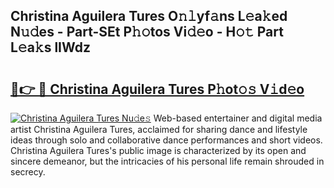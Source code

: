## Christina Aguilera Tures O𝚗𝚕yf𝚊ns L𝚎a𝚔ed N𝚞𝚍es - Part-SEt P𝚑𝚘tos Vi𝚍𝚎o - H𝚘𝚝 Part L𝚎a𝚔s lIWdz

# <h2><a href="http://kfbppin.oniu.top/?m=Christina+Aguilera+Tures">🔗👉 🔴 Christina Aguilera Tures P𝚑ot𝚘𝚜 V𝚒d𝚎o</a></h2>

[![Christina Aguilera Tures Nu𝚍e𝚜](https://i.imgur.com/0qMVB7G.gif)](http://kfbppin.oniu.top/?m=Christina+Aguilera+Tures)
Web-based entertainer and digital media artist Christina Aguilera Tures, acclaimed for sharing dance and lifestyle ideas through solo and collaborative dance performances and short videos. Christina Aguilera Tures's public image is characterized by its open and sincere demeanor, but the intricacies of his personal life remain shrouded in secrecy.  
